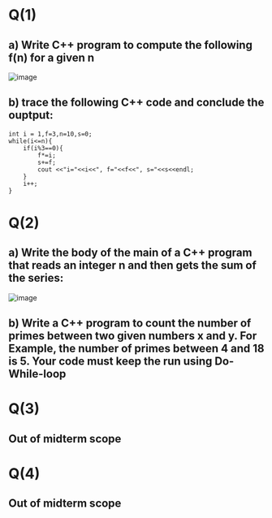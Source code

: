 # Q(1)
## a) Write C++ program to compute the following f(n) for a given n
![image](https://github.com/YousifEhab/CPP-Mini-Projects/assets/145108594/98e33a7f-e4ed-4c28-849c-d2c6328f46d3)
## b) trace the following C++ code and conclude the ouptput:
```
int i = 1,f=3,n=10,s=0;
while(i<=n){
    if(i%3==0){
        f*=i;
        s+=f;
        cout <<"i="<<i<<", f="<<f<<", s="<<s<<endl;
    }
    i++;
}
```
# Q(2)
## a) Write the body of the main of a C++ program that reads an integer n and then gets the sum of the series:
![image](https://github.com/YousifEhab/CPP-Mini-Projects/assets/145108594/5e9373a4-35b7-4c09-b15c-2a02903416b0)
## b) Write a C++ program to count the number of primes between two given numbers x and y. For Example, the number of primes between 4 and 18 is 5. Your code must keep the run using Do-While-loop
# Q(3)
## Out of midterm scope
# Q(4)
## Out of midterm scope
